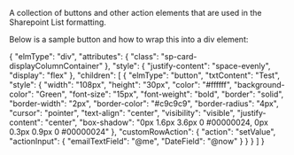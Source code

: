 A collection of buttons and other action elements that are used in the Sharepoint List formatting.


Below is a sample button and how to wrap this into a div element:


{
  "elmType": "div",
  "attributes": {
    "class": "sp-card-displayColumnContainer"
  },
  "style": {
    "justify-content": "space-evenly",
    "display": "flex"
  },
  "children": [
      {
        "elmType": "button",
        "txtContent": "Test",
        "style": {
          "width": "108px",
          "height": "30px",
          "color": "#ffffff",
          "background-color": "Green",
          "font-size": "15px",
          "font-weight": "bold",
          "border": "solid",
          "border-width": "2px",
          "border-color": "#c9c9c9",
          "border-radius": "4px",
          "cursor": "pointer",
          "text-align": "center",
          "visibility": "visible",
          "justify-content": "center",
          "box-shadow": "0px 1.6px 3.6px 0 #00000024, 0px 0.3px 0.9px 0 #00000024"
        },
      "customRowAction": {
        "action": "setValue",
        "actionInput": {
          "emailTextField": "@me",
          "DateField": "@now"
        }
      }
    }
  ]
}

